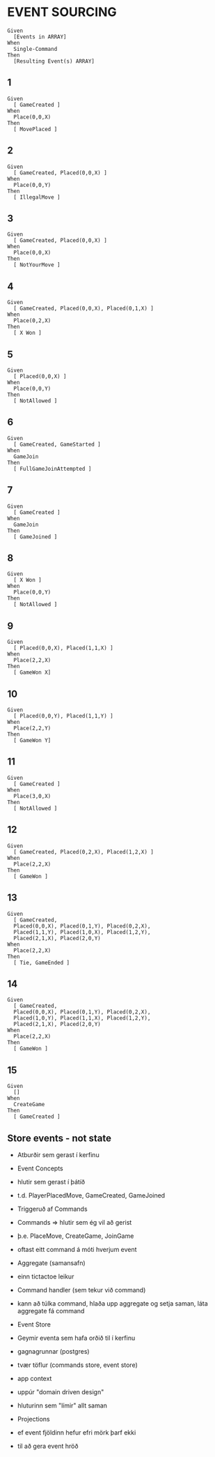 # EVENT SOURCING

```
Given
  [Events in ARRAY]
When
  Single-Command
Then
  [Resulting Event(s) ARRAY]
```
## 1
```
Given
  [ GameCreated ]
When
  Place(0,0,X)
Then
  [ MovePlaced ]
```
## 2
```
Given
  [ GameCreated, Placed(0,0,X) ]
When
  Place(0,0,Y)
Then
  [ IllegalMove ]
```
## 3
```
Given
  [ GameCreated, Placed(0,0,X) ]
When
  Place(0,0,X)
Then
  [ NotYourMove ]
```
## 4
```
Given
  [ GameCreated, Placed(0,0,X), Placed(0,1,X) ]
When
  Place(0,2,X)
Then
  [ X Won ]
```
## 5
```
Given
  [ Placed(0,0,X) ]
When
  Place(0,0,Y)  
Then
  [ NotAllowed ]
```
## 6
```
Given
  [ GameCreated, GameStarted ]
When
  GameJoin
Then
  [ FullGameJoinAttempted ]
```
## 7
```
Given
  [ GameCreated ]
When
  GameJoin
Then
  [ GameJoined ]
```
## 8
```
Given
  [ X Won ]
When
  Place(0,0,Y)
Then
  [ NotAllowed ]
```
## 9
```
Given
  [ Placed(0,0,X), Placed(1,1,X) ]
When
  Place(2,2,X)
Then
  [ GameWon X]
```
## 10
```
Given
  [ Placed(0,0,Y), Placed(1,1,Y) ]
When
  Place(2,2,Y)
Then
  [ GameWon Y]
```
## 11
```
Given
  [ GameCreated ]
When
  Place(3,0,X)
Then
  [ NotAllowed ]
```
## 12
```
Given
  [ GameCreated, Placed(0,2,X), Placed(1,2,X) ]
When
  Place(2,2,X)
Then
  [ GameWon ]
```  
## 13
```
Given
  [ GameCreated,
  Placed(0,0,X), Placed(0,1,Y), Placed(0,2,X),
  Placed(1,1,Y), Placed(1,0,X), Placed(1,2,Y),
  Placed(2,1,X), Placed(2,0,Y)
When
  Place(2,2,X)
Then
  [ Tie, GameEnded ]
```
## 14
```
Given
  [ GameCreated,
  Placed(0,0,X), Placed(0,1,Y), Placed(0,2,X),
  Placed(1,0,Y), Placed(1,1,X), Placed(1,2,Y),
  Placed(2,1,X), Placed(2,0,Y)
When
  Place(2,2,X)
Then
  [ GameWon ]
```
## 15
```
Given
  []
When
  CreateGame
Then
  [ GameCreated ]
```

## Store events - not state
 - Atburðir sem gerast í kerfinu
 - Event Concepts
  - hlutir sem gerast í þátíð
  - t.d. PlayerPlacedMove, GameCreated, GameJoined

 - Triggeruð af Commands
  - Commands => hlutir sem ég vil að gerist
  - þ.e. PlaceMove, CreateGame, JoinGame
  - oftast eitt command á móti hverjum event

- Aggregate (samansafn)
 - einn tictactoe leikur
- Command handler (sem tekur við command)
 - kann að túlka command, hlaða upp aggregate og setja saman, láta aggregate fá command
- Event Store
 - Geymir eventa sem hafa orðið til í kerfinu
 - gagnagrunnar (postgres)
 - tvær töflur (commands store, event store)
- app context
 - uppúr "domain driven design"
 - hluturinn sem "límir" allt saman

- Projections
 - ef event fjöldinn hefur efri mörk þarf ekki
 - til að gera event hröð
